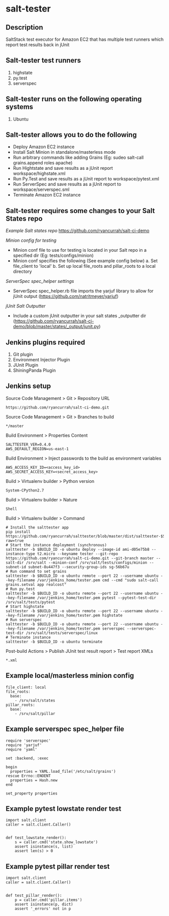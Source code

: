 salt-tester
===========


Description
-----------

SaltStack test executor for Amazon EC2 that has multiple test runners which report test results back in jUnit


Salt-tester test runners
------------------------

1. highstate
2. py.test
3. serverspec


Salt-tester runs on the following operating systems
----------------------------------------------------

1. Ubuntu


Salt-tester allows you to do the following
------------------------------------------

- Deploy Amazon EC2 instance
- Install Salt Minion in standalone/masterless mode
- Run arbitrary commands like adding Grains (Eg: sudeo salt-call grains.append roles apache)
- Run Hightstate and save results as a jUnit report workspace/highstate.xml
- Run Py.Test and save results as a jUnit report to workspace/pytest.xml
- Run ServerSpec and save results as a jUnit report to workspace/serverspec.sml
- Terminate Amazon EC2 instance


Salt-tester requires some changes to your Salt States repo
----------------------------------------------------------
*Example Salt states repo*
https://github.com/ryancurrah/salt-ci-demo

*Minion config for testing*
- Minion conf file to use for testing is located in your Salt repo in a specified dir (Eg: tests/configs/minion)
- Minion conf specifies the following (See example config below)
    a. Set file_client to 'local'
    b. Set up local file_roots and pillar_roots to a local directory

*ServerSpec spec_helper settings*
- ServerSpec spec_helper.rb file imports the yarjuf library to allow for jUnit output (https://github.com/natritmeyer/yarjuf)

*jUnit Salt Outputter*
- Include a custom jUnit outputter in your salt states _outputter dir (https://github.com/ryancurrah/salt-ci-demo/blob/master/states/_output/junit.py) 


Jenkins plugins required
------------------------

1. Git plugin
2. Environment Injector Plugin
3. JUnit Plugin
4. ShiningPanda Plugin


Jenkins setup
-------------

Source Code Management > Git > Repository URL

```
https://github.com/ryancurrah/salt-ci-demo.git
```

Source Code Management > Git > Branches to build

```
*/master
```

Build Environment > Properties Content

```
SALTTESTER_VER=0.4.0
AWS_DEFAULT_REGION=us-east-1
```

Build Environment > Inject passwords to the build as environment variables 

```
AWS_ACCESS_KEY_ID=<access_key_id>
AWS_SECRET_ACCESS_KEY=<secret_access_key>
```

Build > Virtualenv builder > Python version

```
System-CPython2.7
```

Build > Virtualenv builder > Nature

```
Shell
```

Build > Virtualenv builder > Command

```
# Install the salttester app
pip install https://github.com/ryancurrah/salttester/blob/master/dist/salttester-$SALTTESTER_VER.tar.gz?raw=true
# Start the instance deployment (synchronous)
salttester -b $BUILD_ID -o ubuntu deploy --image-id ami-d05e75b8 --instance-type t2.micro --keyname tester --git-repo https://github.com/ryancurrah/salt-ci-demo.git --git-branch master --salt-dir /srv/salt --minion-conf /srv/salt/tests/configs/minion --subnet-id subnet-8u447f3 --security-group-ids sg-56b67u
# Run command to set grains
salttester -b $BUILD_ID -o ubuntu remote --port 22 --username ubuntu --key-filename /var/jenkins_home/tester.pem cmd --cmd "sudo salt-call grains.setval app realcost"
# Run py.test
salttester -b $BUILD_ID -o ubuntu remote --port 22 --username ubuntu --key-filename /var/jenkins_home/tester.pem pytest --pytest-test-dir /srv/salt/tests/pytest
# Start highstate
salttester -b $BUILD_ID -o ubuntu remote --port 22 --username ubuntu --key-filename /var/jenkins_home/tester.pem highstate
# Run serverspec
salttester -b $BUILD_ID -o ubuntu remote --port 22 --username ubuntu --key-filename /var/jenkins_home/tester.pem serverspec --serverspec-test-dir /srv/salt/tests/serverspec/linux
# Terminate instance
salttester -b $BUILD_ID -o ubuntu terminate
```

Post-build Actions > Publish JUnit test result report > Test report XMLs

```
*.xml
```


Example local/masterless minion config
--------------------------------------

```
file_client: local
file_roots:
  base:
    - /srv/salt/states
pillar_roots:
  base:
    - /srv/salt/pillar
```


Example serverspec spec_helper file
-----------------------------------

```
require 'serverspec'
require 'yarjuf'
require 'yaml'

set :backend, :exec

begin
  properties = YAML.load_file('/etc/salt/grains')
rescue Errno::ENOENT 
  properties = Hash.new
end

set_property properties
```


Example pytest lowstate render test
-----------------------------------

```
import salt.client
caller = salt.client.Caller()


def test_lowstate_render():
    s = caller.cmd('state.show_lowstate')
    assert isinstance(s, list)
    assert len(s) > 0
```


Example pytest pillar render test
---------------------------------

```
import salt.client
caller = salt.client.Caller()


def test_pillar_render():
    p = caller.cmd('pillar.items')
    assert isinstance(p, dict)
    assert '_errors' not in p
```
